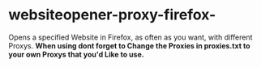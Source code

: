 # websiteopener-proxy-firefox-
Opens a specified Website in Firefox, as often as you want, with different Proxys.
**When using dont forget to Change the Proxies in proxies.txt to your own Proxys that you'd Like to use.**
